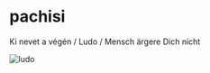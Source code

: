 # pachisi
Ki nevet a végén / Ludo / Mensch ärgere Dich nicht

![ludo](https://github.com/miklos1125/pachisi/assets/127934692/018a38b1-f40f-477c-9ec2-33c24dc7b840)

